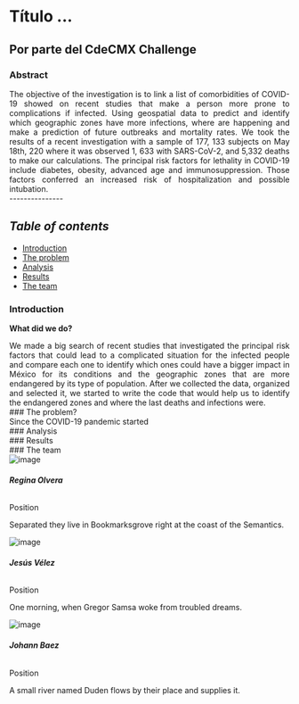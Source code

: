 # Título ...

## Por parte del CdeCMX Challenge


### Abstract 
<div style="text-align: justify">The objective of the investigation is to link a list of comorbidities of COVID-19 showed on recent studies that make a person more prone to complications if infected. Using geospatial data to predict and identify which geographic zones have more infections, where are happening and make a prediction of future outbreaks and mortality rates.
We took the results of a recent investigation with a sample of 177, 133 subjects on May 18th, 220 where it was observed 1, 633 with SARS-CoV-2, and 5,332 deaths to make our calculations. The principal risk factors for lethality in COVID-19 include diabetes, obesity, advanced age and immunosuppression. Those factors conferred an increased risk of hospitalization and possible intubation. 
</div>
---------------

## *Table of contents*
* [Introduction](#id1)
* [The problem](#id2)
* [Analysis](#id3)
* [Results](#id4)
* [The team](#id5)
<div id='id1' />  


### Introduction         
**What did we do?**
 <div style="text-align: justify"> We made a big search of recent studies that investigated the principal risk factors that could lead to a complicated situation for the infected people and compare each one to identify which ones could have a bigger impact in México for its conditions and the geographic zones that are more endangered by its type of population.
After we collected the data, organized and selected it, we started to write the code that would help us to identify the endangered zones and where the last deaths and infections were.</div>  



<div id='id2' />
### The problem?
<div style="text-align: justify"> Since the COVID-19 pandemic started </div>  



<div id='id3' />
### Analysis









<div id='id4' />
### Results


 


<div id='id5' />                
### The team
<div class="row text-center mt-5">
      <div class="col-4">
        <img alt="image" class="img-fluid rounded" src="./imgs/people/9.jpg">
        <h6><strong>Regina Olvera</strong></h6>
        <p>Position</p>
        <p>Separated they live in Bookmarksgrove right at the coast of the Semantics.</p>
      </div>
 <div class="col-4">
        <img alt="image" class="img-fluid rounded" src="./imgs/people/1.jpg">
        <h6><strong>Jesús Vélez</strong></h6>
        <p>Position</p>
        <p>One morning, when Gregor Samsa woke from troubled dreams.</p>
      </div>

<div class="col-4">
        <img alt="image" class="img-fluid rounded" src="./imgs/people/3.jpg">
        <h6><strong>Johann Baez</strong></h6>
        <p>Position</p>
        <p>A small river named Duden flows by their place and supplies it.</p>
      </div>
    </div>
  </div>
</section>
